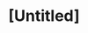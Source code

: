 ---
pid: ch718
title: "[Untitled]"
location_transcription: A closed school where they want
coordinates: "[-75.164270169697, 39.952436471436]"
zipcode: '19104'
gen_neighborhood: West Philadelphia
neighborhood: University City,Belmont,Parkside,Powelton Village
outside_phl: 
age: 
age_range: 
instagram: 
image_file_name: ch_718.jpg
proposal_transcription: Philly student union should be given funding to design and
  build their own moment
topic: Education
topic_summary: 0, 0
type: Other No Form
keywords_other: 
credit: 
image_labels: 
twitter: 
facebook: 
permalink: "/monuments/ch718/"
layout: item-page
---